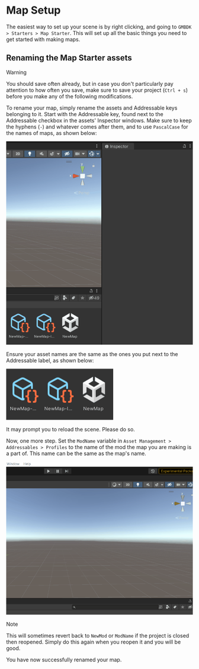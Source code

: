 # Map Setup

The easiest way to set up your scene is by right clicking, and going to `GMBDK > Starters > Map Starter`.
This will set up all the basic things you need to get started with making maps.

## Renaming the Map Starter assets

> [!WARNING]
> You should save often already, but in case you don't particularly pay attention to how often you save, make sure to save your project (`Ctrl + s`) before you make any of the following modifications.

To rename your map, simply rename the assets and Addressable keys belonging to it. Start with the Addressable key, found next to the Addressable checkbox in the assets' Inspector windows. Make sure to keep the hyphens (`-`) and whatever comes after them, and to use `PascalCase` for the names of maps, as shown below:

![rename-map-example](../../images/rename-map-example.gif)

Ensure your asset names are the same as the ones you put next to the Addressable label, as shown below:

![rename-scene-example](../../images/rename-scene-example.gif)

It may prompt you to reload the scene. Please do so.

Now, one more step. Set the `ModName` variable in `Asset Management > Addressables > Profiles` to the name of the mod the map you are making is a part of. This name can be the same as the map's name.

![rename-exported-folder-example](../../images/rename-exported-folder-example.gif)
> [!NOTE] 
> This will sometimes revert back to `NewMod` or `ModName` if the project is closed then reopened. Simply do this again when you reopen it and you will be good.

You have now successfully renamed your map.